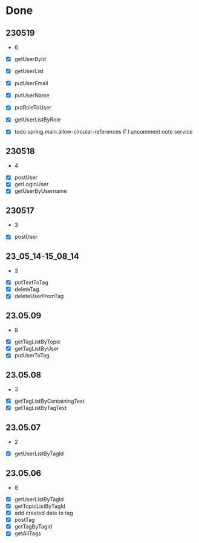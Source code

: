 # Done

## 230519

- 6
- [x] getUserById
- [x] getUserList
- [x] putUserEmail
- [x] putUserName

- [x] putRoleToUser
- [x] getUserListByRole

- [x] todo spring.main.allow-circular-references if I uncomment note service

## 230518

- 4

- [x] postUser
- [x] getLogInUser
- [x] getUserByUsername

## 230517

- 3

- [x] postUser

## 23_05_14-15_08_14

- 3

- [x] putTextToTag
- [x] deleteTag
- [x] deleteUserFromTag

## 23.05.09

- 8
- [x] getTagListByTopic
- [x] getTagListByUser
- [x] putUserToTag

## 23.05.08

- 3
- [x] getTagListByContainingText
- [x] getTagListByTagText

## 23.05.07

- 2
- [x] getUserListByTagId

## 23.05.06

- 8
- [x] getUserListByTagId
- [x] getTopicListByTagId
- [x] add created date to tag
- [x] postTag
- [x] getTagByTagId
- [x] getAllTags